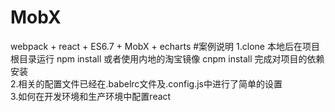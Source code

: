 # MobX
webpack + react + ES6.7 + MobX + echarts
#案例说明
1.clone 本地后在项目根目录运行 npm install 或者使用内地的淘宝镜像 cnpm install 完成对项目的依赖安装<br/>
2.相关的配置文件已经在.babelrc文件及.config.js中进行了简单的设置<br/>
3.如何在开发环境和生产环境中配置react


